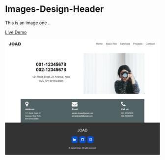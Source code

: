 # Images-Design-Header
This is an image one .. 

<a href="https://joa-d.github.io/Images-Design-Header/" target="_blank">Live Demo</a>

![alt text](https://github.com/JOA-D/Images-Design-Header/blob/master/photo.png)
